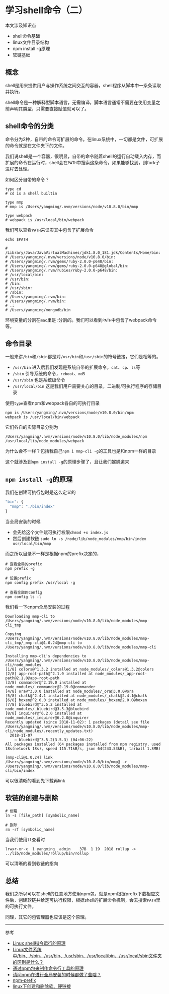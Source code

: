 # 学习shell命令（二）

本文涉及知识点

- shell命令基础
- linux文件目录结构
- npm install -g原理
- 软链基础

## 概念
shell是用来提供用户与操作系统之间交互的容器，shell程序从脚本中一条条读取并执行。

shell命令是一种解释型脚本语言，无需编译，脚本语言通常不需要在使用变量之前声明其类型，只需要直接赋值就可以了。

## shell命令的分类

命令分为2种，自带的命令可扩展的命令。在linux系统中，一切都是文件，可扩展的命令就是在文件夹下的文件。

我们说shell是一个容器，很明显，自带的命令随着shell的运行自动载入内存，而扩展的命令在运行时，shell会在`PATH`中搜索这条命令，如果能够找到，则fork子进程去处理。

如何区分自带的命令？

```
type cd
# cd is a shell builtin

type mmp
# mmp is /Users/yangming/.nvm/versions/node/v10.8.0/bin/mmp

type webpack
# webpack is /usr/local/bin/webpack
```

我们可以查看`PATH`来证实其中包含了扩展命令

```
echo $PATH

# /Library/Java/JavaVirtualMachines/jdk1.8.0_181.jdk/Contents/Home/bin:
# /Users/yangming/.nvm/versions/node/v10.8.0/bin:
# /Users/yangming/.rvm/gems/ruby-2.0.0-p648/bin:
# /Users/yangming/.rvm/gems/ruby-2.0.0-p648@global/bin:
# /Users/yangming/.rvm/rubies/ruby-2.0.0-p648/bin:
# /usr/local/bin:
# /usr/bin:
# /bin:
# /usr/sbin:
# /sbin:
# /Users/yangming/.rvm/bin:
# /Users/yangming/.rvm/bin:
# .:
# /Users/yangming/mongodb/bin
```
环境变量的分割在`mac`里是`:`分割的。我们可以看到`PATH`中包含了webpack命令等。

## 命令目录

一般来讲`/bin`和`/sbin`都是对`/usr/bin`和`/usr/sbin`的符号链接，它们是相等的。

- `/usr/bin` 进入后我们发现是系统自带的扩展命令，`cat`、`cp`、`ls`等
- `/sbin` 引导系统的命令，`reboot`、`md5`
- `/usr/sbin` 也是系统级命令
- `/usr/local/bin` 这是我们用户需要关心的目录，二进制/可执行程序的存储目录

使用`type`查看npm和webpack各自的可执行目录
```
npm is /Users/yangming/.nvm/versions/node/v10.8.0/bin/npm
webpack is /usr/local/bin/webpack
```
它们各自的实际目录分别为
```
/Users/yangming/.nvm/versions/node/v10.8.0/lib/node_modules/npm
/usr/local/lib/node_modules/webpack
```
为什么会不一样？包括我自己`npm i mmp-cli -g`的工具也是和npm一样的目录

这个就涉及到`npm install -g`的原理步骤了，且让我们娓娓道来

## `npm install -g`的原理

我们在创建可执行包时是这么定义的

```js
"bin": {
  "mmp": "./bin/index"
}
```
当全局安装的时候

- 会先给这个文件赋可执行权限`chmod +x index.js`
- 然后创建软链 `sudo ln -s /node/lib/node_modules/mmp/bin/index usr/local/bin/mmp`

而之所以目录不一样是根据npm的prefix决定的，

```
# 查看全局的prefix
npm prefix -g 

# 设置prefix
npm config prefix /usr/local -g

# 查看全部的config
npm config ls -l
```

我们看一下cnpm全局安装的过程

```
Downloading mmp-cli to /Users/yangming/.nvm/versions/node/v10.8.0/lib/node_modules/mmp-cli_tmp

Copying /Users/yangming/.nvm/versions/node/v10.8.0/lib/node_modules/mmp-cli_tmp/_mmp-cli@1.0.24@mmp-cli to /Users/yangming/.nvm/versions/node/v10.8.0/lib/node_modules/mmp-cli

Installing mmp-cli's dependencies to /Users/yangming/.nvm/versions/node/v10.8.0/lib/node_modules/mmp-cli/node_modules
[1/8] colors@^1.3.2 installed at node_modules/_colors@1.3.2@colors
[2/8] app-root-path@^2.1.0 installed at node_modules/_app-root-path@2.1.0@app-root-path
[3/8] commander@^2.19.0 installed at node_modules/_commander@2.19.0@commander
[4/8] ora@^3.0.0 installed at node_modules/_ora@3.0.0@ora
[5/8] chalk@^2.4.1 installed at node_modules/_chalk@2.4.1@chalk
[6/8] boxen@^2.0.0 installed at node_modules/_boxen@2.0.0@boxen
[7/8] bluebird@^3.5.2 installed at node_modules/_bluebird@3.5.3@bluebird
[8/8] inquirer@^6.2.0 installed at node_modules/_inquirer@6.2.0@inquirer
Recently updated (since 2018-11-02): 1 packages (detail see file /Users/yangming/.nvm/versions/node/v10.8.0/lib/node_modules/mmp-cli/node_modules/.recently_updates.txt)
  2018-11-07
    → bluebird@^3.5.2(3.5.3) (04:06:22)
All packages installed (64 packages installed from npm registry, used 18s(network 18s), speed 115.71kB/s, json 64(243.53kB), tarball 1.8MB)

[mmp-cli@1.0.24] link /Users/yangming/.nvm/versions/node/v10.8.0/bin/mmp@ -> /Users/yangming/.nvm/versions/node/v10.8.0/lib/node_modules/mmp-cli/bin/index
```

可以很清晰的看到先下载再link

## 软链的创建与删除

```
# 创建
ln -s [file_path] [symbolic_name]

# 删除
rm -rf [symbolic_name]
```

当我们使用`ll`查看时
```
lrwxr-xr-x  1 yangming  admin    37B  1 19  2018 rollup -> ../lib/node_modules/rollup/bin/rollup
```

可以清晰的看到软链的指向

## 总结

我们之所以可以在shell的任意地方使用npm包，就是npm根据prefix下载相应文件后，创建软链并给定可执行权限，根据shell的扩展命令机制，会去搜索`PATH`里的可执行文件。

同理，其它的包管理器也应该是这个原理。

-----

参考

- [Linux shell指令运行的原理](https://www.cnblogs.com/33debug/p/6657519.html)
- [Linux文件系统中/bin、/sbin、/usr/bin、/usr/sbin、/usr/local/bin、/usr/local/sbin文件夹的区别是什么？](https://www.zhihu.com/question/21265424)
- [通过npm包来制作命令行工具的原理](https://segmentfault.com/a/1190000015218126)
- [请问npm在进行全局安装的时候都做了些啥？](https://cnodejs.org/topic/54df0b73dd69e60a39c31270)
- [npm-prefix](https://docs.npmjs.com/cli/prefix)
- [linux下创建和删除软、硬链接](https://www.cnblogs.com/xiaochaohuashengmi/archive/2011/10/05/2199534.html)